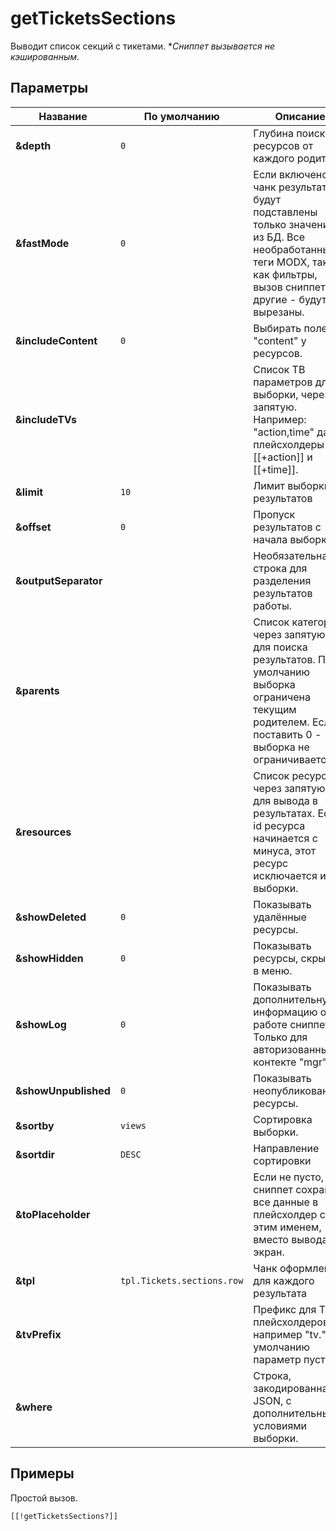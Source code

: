 # getTicketsSections

Выводит список секций с тикетами.
**Сниппет вызывается не кэшированным.*

## Параметры

| Название             | По умолчанию               | Описание                                                                                                                                                               |
| -------------------- | -------------------------- | ---------------------------------------------------------------------------------------------------------------------------------------------------------------------- |
| **&depth**           | `0`                        | Глубина поиска ресурсов от каждого родителя.                                                                                                                           |
| **&fastMode**        | `0`                        | Если включено - в чанк результата будут подставлены только значения из БД. Все необработанные теги MODX, такие как фильтры, вызов сниппетов и другие - будут вырезаны. |
| **&includeContent**  | `0`                        | Выбирать поле "content" у ресурсов.                                                                                                                                    |
| **&includeTVs**      |                            | Список ТВ параметров для выборки, через запятую. Например: "action,time" дадут плейсхолдеры [[+action]] и [[+time]].                                                   |
| **&limit**           | `10`                       | Лимит выборки результатов                                                                                                                                              |
| **&offset**          | `0`                        | Пропуск результатов с начала выборки                                                                                                                                   |
| **&outputSeparator** |                            | Необязательная строка для разделения результатов работы.                                                                                                               |
| **&parents**         |                            | Список категорий, через запятую, для поиска результатов. По умолчанию выборка ограничена текущим родителем. Если поставить 0 - выборка не ограничивается.              |
| **&resources**       |                            | Список ресурсов, через запятую, для вывода в результатах. Если id ресурса начинается с минуса, этот ресурс исключается из выборки.                                     |
| **&showDeleted**     | `0`                        | Показывать удалённые ресурсы.                                                                                                                                          |
| **&showHidden**      | `0`                        | Показывать ресурсы, скрытые в меню.                                                                                                                                    |
| **&showLog**         | `0`                        | Показывать дополнительную информацию о работе сниппета. Только для авторизованных в контекте "mgr".                                                                    |
| **&showUnpublished** | `0`                        | Показывать неопубликованные ресурсы.                                                                                                                                   |
| **&sortby**          | `views`                    | Сортировка выборки.                                                                                                                                                    |
| **&sortdir**         | `DESC`                     | Направление сортировки                                                                                                                                                 |
| **&toPlaceholder**   |                            | Если не пусто, сниппет сохранит все данные в плейсхолдер с этим именем, вместо вывода не экран.                                                                        |
| **&tpl**             | `tpl.Tickets.sections.row` | Чанк оформления для каждого результата                                                                                                                                 |
| **&tvPrefix**        |                            | Префикс для ТВ плейсхолдеров, например "tv.". По умолчанию параметр пуст.                                                                                              |
| **&where**           |                            | Строка, закодированная в JSON, с дополнительными условиями выборки.                                                                                                    |

<!--@include: ../parts/tip-general-properties.md-->

## Примеры

Простой вызов.

```modx
[[!getTicketsSections?]]
```
